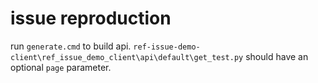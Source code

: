 # issue reproduction

run `generate.cmd` to build api.  `ref-issue-demo-client\ref_issue_demo_client\api\default\get_test.py` should have
an optional `page` parameter.